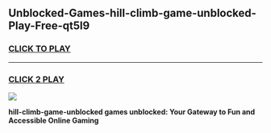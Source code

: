 
## Unblocked-Games-hill-climb-game-unblocked-Play-Free-qt5l9
<h3>
<a href="https://premium76.site?title=hill-climb-game-unblocked&ref=10A">CLICK TO PLAY</a></h3>
<hr>

<h3>
<a href="https://premium76.site?title=hill-climb-game-unblocked&ref=10A">CLICK 2 PLAY</a>
  
</h3>

<a href="https://premium76.site?title=hill-climb-game-unblocked&ref=10A"><img src="https://clearcache.store/games.png"></a>


**hill-climb-game-unblocked games unblocked: Your Gateway to Fun and Accessible Online Gaming**
